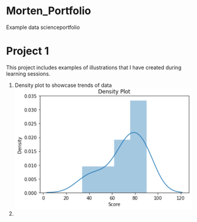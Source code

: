 # Morten_Portfolio
Example data scienceportfolio

# Project 1
This project includes examples of illustrations that I have created during learning sessions. 
1. Density plot to showcase trends of data
![](https://github.com/MortenRatzer/Morten_Portfolio/blob/main/Density%20Plot/Density%20plot.png)
2. 
